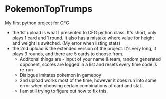 # PokemonTopTrumps
My first python project for CFG
- the 1st upload is what I presented to CFG python class. It's short, only plays 1 card and 1 round. It also has a mistake where value for height and weight is switched. (My error when listing stats)
- the 2nd upload is the extended version of the project. It's very long, it plays 3 rounds, and there are 5 cards to choose from.
    - Additonal things are - input of your name & team, random generated opponent, scores are logged in a list and resets every time code is re-run 
    - Dialogue imitates pokemon in gameboy  
    - 2nd upload works most of the time, however it does run into some error when choosing certain combinations of card and stat.
    - I am still trying to figure out how to fix this. 
